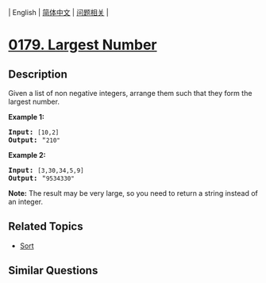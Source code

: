 
| English | [简体中文](README.md) | [问题相关](QUESTION.md) |
# [0179. Largest Number](https://leetcode-cn.com/problems/largest-number/)
## Description
<p>Given a list of non negative integers, arrange them such that they form the largest number.</p>

<p><strong>Example 1:</strong></p>

<pre>
<strong>Input:</strong> <code>[10,2]</code>
<strong>Output:</strong> &quot;<code>210&quot;</code></pre>

<p><strong>Example 2:</strong></p>

<pre>
<strong>Input:</strong> <code>[3,30,34,5,9]</code>
<strong>Output:</strong> &quot;<code>9534330&quot;</code>
</pre>

<p><strong>Note:</strong> The result may be very large, so you need to return a string instead of an integer.</p>

## Related Topics
- [Sort](https://leetcode-cn.com/tag/sort)
## Similar Questions

